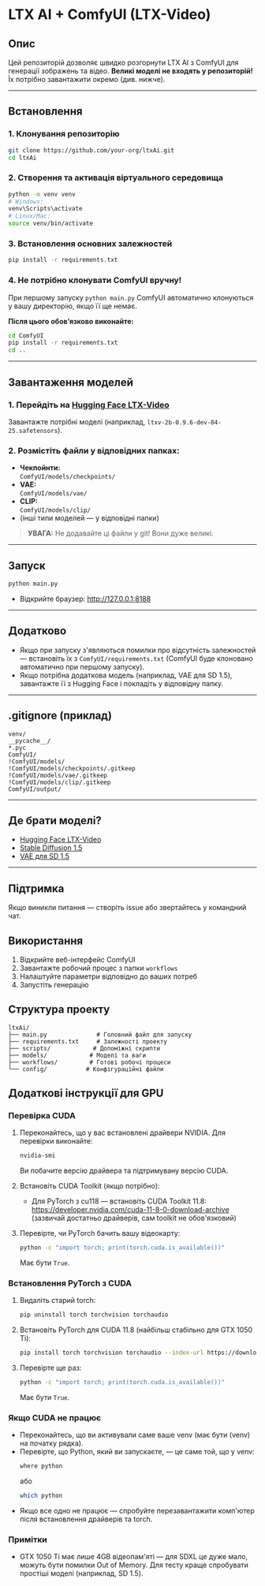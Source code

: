 # LTX AI + ComfyUI (LTX-Video)

## Опис
Цей репозиторій дозволяє швидко розгорнути LTX AI з ComfyUI для генерації зображень та відео.
**Великі моделі не входять у репозиторій!** Їх потрібно завантажити окремо (див. нижче).

---

## Встановлення

### 1. Клонування репозиторію
```bash
git clone https://github.com/your-org/ltxAi.git
cd ltxAi
```

### 2. Створення та активація віртуального середовища
```bash
python -m venv venv
# Windows:
venv\Scripts\activate
# Linux/Mac:
source venv/bin/activate
```

### 3. Встановлення основних залежностей
```bash
pip install -r requirements.txt
```

### 4. Не потрібно клонувати ComfyUI вручну!
При першому запуску `python main.py` ComfyUI автоматично клонуються у вашу директорію, якщо її ще немає.

**Після цього обовʼязково виконайте:**
```bash
cd ComfyUI
pip install -r requirements.txt
cd ..
```

---

## Завантаження моделей

### 1. Перейдіть на [Hugging Face LTX-Video](https://huggingface.co/Lightricks/LTX-Video/tree/main)
Завантажте потрібні моделі (наприклад, `ltxv-2b-0.9.6-dev-04-25.safetensors`).

### 2. Розмістіть файли у відповідних папках:
- **Чекпойнти:**  
  `ComfyUI/models/checkpoints/`
- **VAE:**  
  `ComfyUI/models/vae/`
- **CLIP:**  
  `ComfyUI/models/clip/`
- (інші типи моделей — у відповідні папки)

> **УВАГА:** Не додавайте ці файли у git! Вони дуже великі.

---

## Запуск

```bash
python main.py
```
- Відкрийте браузер: http://127.0.0.1:8188

---

## Додатково

- Якщо при запуску з'являються помилки про відсутність залежностей — встановіть їх з `ComfyUI/requirements.txt` (ComfyUI буде клоновано автоматично при першому запуску).
- Якщо потрібна додаткова модель (наприклад, VAE для SD 1.5), завантажте її з Hugging Face і покладіть у відповідну папку.

---

## .gitignore (приклад)
```
venv/
__pycache__/
*.pyc
ComfyUI/
!ComfyUI/models/
!ComfyUI/models/checkpoints/.gitkeep
!ComfyUI/models/vae/.gitkeep
!ComfyUI/models/clip/.gitkeep
ComfyUI/output/
```

---

## Де брати моделі?
- [Hugging Face LTX-Video](https://huggingface.co/Lightricks/LTX-Video/tree/main)
- [Stable Diffusion 1.5](https://huggingface.co/runwayml/stable-diffusion-v1-5)
- [VAE для SD 1.5](https://huggingface.co/stabilityai/sd-vae-ft-mse-original)

---

## Підтримка
Якщо виникли питання — створіть issue або звертайтесь у командний чат.

## Використання

1. Відкрийте веб-інтерфейс ComfyUI
2. Завантажте робочий процес з папки `workflows`
3. Налаштуйте параметри відповідно до ваших потреб
4. Запустіть генерацію

## Структура проекту

```
ltxAi/
├── main.py              # Головний файл для запуску
├── requirements.txt     # Залежності проекту
├── scripts/            # Допоміжні скрипти
├── models/            # Моделі та ваги
├── workflows/         # Готові робочі процеси
└── config/           # Конфігураційні файли
```

## Додаткові інструкції для GPU

### Перевірка CUDA

1. Переконайтесь, що у вас встановлені драйвери NVIDIA. Для перевірки виконайте:
   ```bash
   nvidia-smi
   ```
   Ви побачите версію драйвера та підтримувану версію CUDA.

2. Встановіть CUDA Toolkit (якщо потрібно):
   - Для PyTorch з cu118 — встановіть CUDA Toolkit 11.8:  
     https://developer.nvidia.com/cuda-11-8-0-download-archive  
     (зазвичай достатньо драйверів, сам toolkit не обов'язковий)

3. Перевірте, чи PyTorch бачить вашу відеокарту:
   ```bash
   python -c "import torch; print(torch.cuda.is_available())"
   ```
   Має бути `True`.

### Встановлення PyTorch з CUDA

1. Видаліть старий torch:
   ```bash
   pip uninstall torch torchvision torchaudio
   ```

2. Встановіть PyTorch для CUDA 11.8 (найбільш стабільно для GTX 1050 Ti):
   ```bash
   pip install torch torchvision torchaudio --index-url https://download.pytorch.org/whl/cu118
   ```

3. Перевірте ще раз:
   ```bash
   python -c "import torch; print(torch.cuda.is_available())"
   ```
   Має бути `True`.

### Якщо CUDA не працює

- Переконайтесь, що ви активували саме ваше venv (має бути (venv) на початку рядка).
- Перевірте, що Python, який ви запускаєте, — це саме той, що у venv:
  ```bash
  where python
  ```
  або
  ```bash
  which python
  ```
- Якщо все одно не працює — спробуйте перезавантажити комп'ютер після встановлення драйверів та torch.

### Примітки

- GTX 1050 Ti має лише 4GB відеопам'яті — для SDXL це дуже мало, можуть бути помилки Out of Memory. Для тесту краще спробувати простіші моделі (наприклад, SD 1.5). 